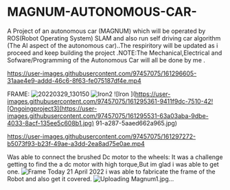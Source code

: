 # MAGNUM-AUTONOMOUS-CAR-
A Project of an autonomous car (MAGNUM) which will be operated by ROS(Robot Operating System) SLAM and also run self driving car algorithm (The AI aspect of the autonomous car)..The respiritory will be updated as i proceed and keep building the project .NOTE:The Mechanical,Electrical and Sofware/Programming of the Autonomous Car will all be done by me .

https://user-images.githubusercontent.com/97457075/161296605-31aae4e9-addd-46c6-8f63-fe075187df4e.mp4


FRAME:
![20220329_130150](https://user-images.githubusercontent.com/97457075/161295052-cd1c7e03-3c05-40f5-b982-f516c27d88e7.jpg)
![Iron2](https://user-images.githubusercontent.com/97457075/161295236-2157ba53-c91b-400a-9832-628bab5b4df9.jpg)
![Iron ](https://user-images.githubusercontent.com/97457075/161295361-9411f9dc-7510-42![Ongoingproject3](https://user-images.githubusercontent.com/97457075/161295531-63a03aba-9dbe-4033-8acf-135ee5c608b1.jpg)
91-a287-5aaed662a965.jpg)


https://user-images.githubusercontent.com/97457075/161297272-b5073f93-b23f-49ae-a3dd-2ea8ad75e0ae.mp4

Was able to connect the brushed Dc motor to the wheels: It was a challenge getting to find the a dc motor with high torque,But im glad i was able to get one.
![Frame](https://user-images.githubusercontent.com/97457075/163689029-88f0d368-f838-4e4f-a21e-9f27389e93d9.jpg)
Today 21 April 2022 i was able to fabricate the frame of the Robot and also get it covered.
![Uploading Magnum1.jpg…]()
